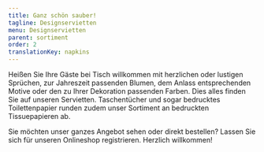 ```yaml
---
title: Ganz schön sauber!
tagline: Designservietten
menu: Designservietten
parent: sortiment
order: 2
translationKey: napkins
---
```

Heißen Sie Ihre Gäste bei Tisch willkommen mit herzlichen oder lustigen Sprüchen, zur Jahreszeit passenden Blumen, dem Anlass entsprechenden Motive oder den zu Ihrer Dekoration passenden Farben. Dies alles finden Sie auf unseren Servietten. Taschentücher und sogar bedrucktes Toilettenpapier runden zudem unser Sortiment an bedruckten Tissuepapieren ab.

Sie möchten unser ganzes Angebot sehen oder direkt bestellen? Lassen Sie sich für unseren Onlineshop registrieren. Herzlich willkommen!
